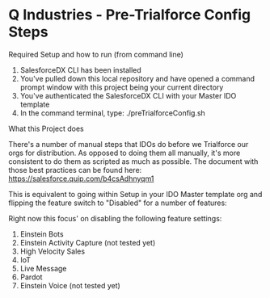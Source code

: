 # Q Industries - Pre-Trialforce Config Steps


Required Setup and how to run (from command line)

1. SalesforceDX CLI has been installed
2. You've pulled down this local repository and have opened a command prompt window with this project being your current directory
3. You've authenticated the SalesforceDX CLI with your Master IDO template 
3. In the command terminal, type: ./preTrialforceConfig.sh


What this Project does

There's a number of manual steps that IDOs do before we Trialforce our orgs for distribution.  As opposed to doing them all manually, it's more consistent to do them as scripted as much as possible.  The document with those best practices can be found here: https://salesforce.quip.com/b4csAdhnyqm1

This is equivalent to going within Setup in your IDO Master template org and flipping the feature switch to "Disabled" for a number of features:

Right now this focus' on disabling the following feature settings:
1. Einstein Bots
2. Einstein Activity Capture (not tested yet)
3. High Velocity Sales
4. IoT
5. Live Message
6. Pardot
7. Einstein Voice (not tested yet)
